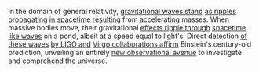 
In the domain of general relativity, [gravitational waves stand](1/3/1/1/3/2/2/.Gravitational%20Waves) [as ripples propagating](1/3/1/1/3/2/2/_Space%20Distortion-Ripples) [in spacetime resulting](1/3/1/1/3/1/.Special%20Relativity) from accelerating masses. When massive bodies move, their gravitational [effects ripple through](1/1/3/3/3/3/3/.Effect) [spacetime like waves](1/3/1/1/1/2/1/2/.Light%20Waves) on a pond, albeit at a speed equal to light's. Direct detection [of these waves](1/3/1/1/1/2/1/2/.Light%20Waves) [by LIGO and](3/1/3/2/1/2/2/2/.Cooperative%20Games) [Virgo collaborations affirm](3/3/3/3/3/3/1/1/_Companion-Star) Einstein's century-old prediction, unveiling an entirely [new observational avenue](2/2/3/3/1/1/.Observation) to investigate and comprehend the universe.

